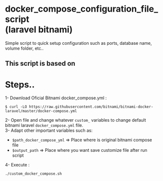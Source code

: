 # docker_compose_configuration_file_script <br> (laravel bitnami)
Simple script to quick setup configuration such as ports, database name, volume folder, etc..

## This script is based on 

# Steps..
1- Download Oficial Bitnami docker_compose.yml :

```
$ curl -LO https://raw.githubusercontent.com/bitnami/bitnami-docker-laravel/master/docker-compose.yml
```
2- Open file and change whatever ```custom_``` variables to change default  bitnami laravel ```docker_compose.yml```  file. <br>
3- Adapt other important variables such as:
  - ```$path_docker_compose_yml``` => Place where is original bitnami compose file
  - ```$output_path``` => Place where you want save customize file after run script
  
4- Execute : 
```
./custom_docker_compose.sh
```
